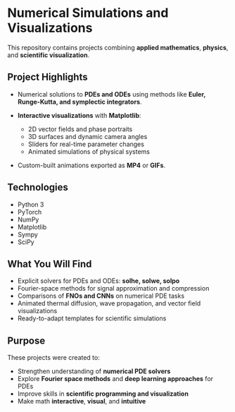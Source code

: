 # Numerical Simulations and Visualizations

This repository contains projects combining **applied mathematics**, **physics**, and **scientific visualization**.

## Project Highlights

* Numerical solutions to **PDEs and ODEs** using methods like **Euler, Runge-Kutta, and symplectic integrators**.
* **Interactive visualizations** with **Matplotlib**:

  * 2D vector fields and phase portraits
  * 3D surfaces and dynamic camera angles
  * Sliders for real-time parameter changes
  * Animated simulations of physical systems
* Custom-built animations exported as **MP4** or **GIFs**.

## Technologies

* Python 3
* PyTorch
* NumPy
* Matplotlib
* Sympy
* SciPy

## What You Will Find

* Explicit solvers for PDEs and ODEs: **solhe, solwe, solpo**
* Fourier-space methods for signal approximation and compression
* Comparisons of **FNOs and CNNs** on numerical PDE tasks
* Animated thermal diffusion, wave propagation, and vector field visualizations
* Ready-to-adapt templates for scientific simulations

## Purpose

These projects were created to:

* Strengthen understanding of **numerical PDE solvers**
* Explore **Fourier space methods** and **deep learning approaches** for PDEs
* Improve skills in **scientific programming and visualization**
* Make math **interactive**, **visual**, and **intuitive**
